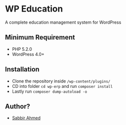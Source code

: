 # WP Education

A complete education management system for WordPress

## Minimum Requirement
 - PHP 5.2.0
 - WordPress 4.0+

## Installation

* Clone the repository inside `/wp-content/plugins/`
* CD into folder `cd wp-erp` and run `composer install`
* Lastly run `composer dump-autoload -o`

## Author?

* [Sabbir Ahmed](https://sabbirahmed.me)